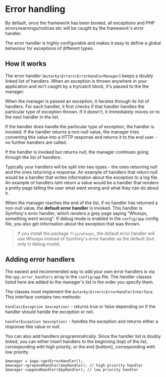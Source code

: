# Error handling

By default, once the framework has been booted, all exceptions and PHP errors/warnings/notices etc will be caught by the framework's error handler.

The error handler is highly configurable and makes it easy to define a global behaviour for exceptions of different types.

## How it works

The error handler (`Autarky\Errors\ErrorHandlerManager`) keeps a doubly linked list of handlers. When an exception is thrown anywhere in your application and isn't caught by a try/catch block, it's passed to the the manager.

When the manager is passed an exception, it iterates through its list of handlers. For each handler, it first checks if that handler handles the particular type of exception thrown. If it doesn't, it immediately moves on to the next handler in the list.

If the handler does handle the particular type of exception, the handler is invoked. If the handler returns a non-null value, the manager tries converting this value into a HTTP response and returns it to the end user - no further handlers are called.

If the handler is invoked but returns null, the manager continues going through the list of handlers.

Typically your handlers will be split into two types - the ones returning null and the ones returning a response. An example of handlers that return null would be a handler that writes information about the exception to a log file. An example of handlers taht return a value would be a handler that renders a pretty page telling the user what went wrong and what they can do about it.

When the manager reaches the end of the list, if no handler has returned a non-null value, the **default error handler** is invoked. This handler is Symfony's error handler, which renders a grey page saying "Whoops, something went wrong". If debug mode is enabled in the `config/app` config file, you also get information about the exception that was thrown.

> If you install the package `flip/whoops`, the default error handler will use Whoops instead of Symfony's error handler as the default (but only in debug mode).

## Adding error handlers

The easiest and recommended way to add your own error handlers is via the `app.error_handlers` array in the `config/app` file. The handler classes listed here are added to the manager's list in the order you specify them.

The classes must implement the `Autarky\Errors\ErrorHandlerInterface`. This interface contains two methods:

`handles(Exception $exception)` - returns true or false depending on if the handler should hanlde the exception or not.

`handle(Exception $exception)` - handles the exception and returns either a response-like value or null.

You can also add handlers programmatically. Since the handler list is doubly linked, you can either insert handlers to the beginning (top) of the list, corresponding with high priority, or the end (bottom), corresponding with low priority.

	$manager = $app->getErrorHandler();
	$manager->prependHandler($myHandler); // high priority handler
	$manager->appendHandler($myHandler); // low priority handler

